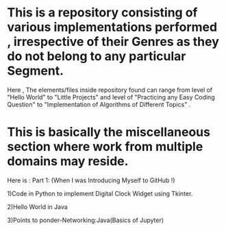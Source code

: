 # This is a repository consisting of various implementations performed , irrespective of their Genres as they do not belong to any particular Segment. 

Here , The elements/files inside repository found can range from level of "Hello World" to "Little Projects" and level of "Practicing any Easy Coding Question" to "Implementation of Algorithms of Different Topics" .

# This is basically the miscellaneous section where work from multiple domains may reside.

Here is :
Part 1: (When I was Introducing Myself to GitHub !)

  1)Code in Python to implement Digital Clock Widget using Tkinter. 
  
  2)Hello World in Java
  
  3)Points to ponder-Networking:Java(Basics of Jupyter)
